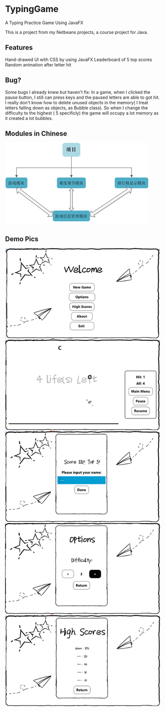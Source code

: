 # TypingGame
A Typing Practice Game Using JavaFX

This is a project from my Netbeans projects, a course project for Java.

## Features
Hand-drawed UI with CSS by using JavaFX
Leaderboard of 5 top scores
Random animation after letter hit

## Bug?
Some bugs I already knew but haven't fix:
     In a game, when I clicked the pause button, I still can press keys and the paused letters are able to got hit.
     I really don't know how to delete unused objects in the memory( I treat letters falling down as objects, as Bubble class). So when I change the difficulty to the highest ( 5 specificly) the game will occupy a lot memory as it created a lot bubbles.

## Modules in Chinese
![Modules](./readme_res/modules.png)

## Demo Pics
![pic1](./readme_res/show1.png)
![pic2](./readme_res/show2.png)
![pic3](./readme_res/show3.png)
![pic4](./readme_res/show4.png)
![pic4](./readme_res/show5.png)
